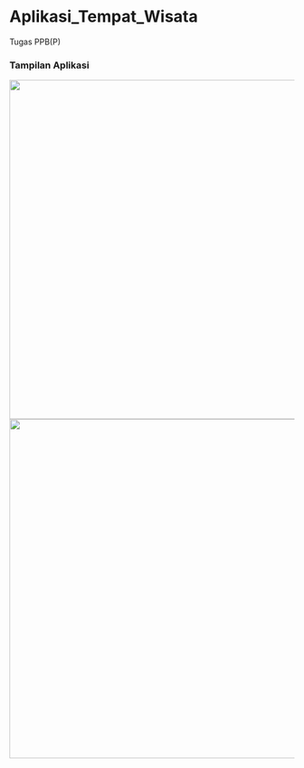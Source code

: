 # Aplikasi_Tempat_Wisata
Tugas PPB(P)

### Tampilan Aplikasi

<img src="https://user-images.githubusercontent.com/97076363/212312869-4bf1a78b-8421-4e58-a136-5352aeb0d016.jpg" width="600px">
<img src="https://user-images.githubusercontent.com/97076363/212312906-45df20d5-b94a-4578-8bc6-5fef511a9fe9.jpg" width="600px">
